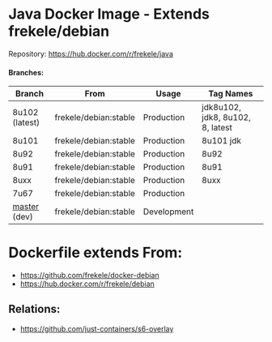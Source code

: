 # Java Docker Image - Extends frekele/debian

Repository: https://hub.docker.com/r/frekele/java

#### Branches:
| Branch           | From                     | Usage        | Tag Names                          |
| ---------------- | ------------------------ | ------------ | ---------------------------------- |
| 8u102 (latest)   | frekele/debian:stable    | Production   | jdk8u102, jdk8, 8u102, 8, latest   |
| 8u101            | frekele/debian:stable    | Production   | 8u101 jdk                          |
| 8u92             | frekele/debian:stable    | Production   | 8u92                               |
| 8u91             | frekele/debian:stable    | Production   | 8u91                               |
| 8uxx             | frekele/debian:stable    | Production   | 8uxx                               |
| 7u67             | frekele/debian:stable    | Production   |                                    |
| [master] (dev)     | frekele/debian:stable    | Development  |                                    |

# Dockerfile extends From:
- https://github.com/frekele/docker-debian
- https://hub.docker.com/r/frekele/debian

## Relations:
 - https://github.com/just-containers/s6-overlay


[master]: https://github.com/frekele/docker-java/blob/master/Dockerfile


